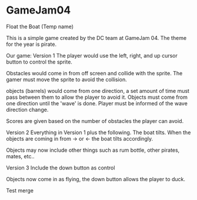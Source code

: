 # GameJam04
Float the Boat (Temp name)

This is a simple game created by the DC team at GameJam 04. The theme for the year is pirate.

Our game: 
Version 1
The player would use the left, right, and up cursor button to control the sprite. 

Obstacles would come in from off screen and collide with the sprite. The gamer must move the sprite to avoid the collision.

objects (barrels) would come from one direction, a set amount of time must pass between them to allow the player to avoid it.
Objects must come from one direction until the 'wave' is done. Player must be informed of the wave direction change.

Scores are given based on the number of obstacles the player can avoid. 

Version 2
Everything in Version 1 plus the following.
The boat tilts. When the objects are coming in from -> or <- the boat tilts accordingly.

Objects may now include other things such as rum bottle, other pirates, mates, etc..

Version 3
Include the down button as control

Objects now come in as flying, the down button allows the player to duck.

Test merge 